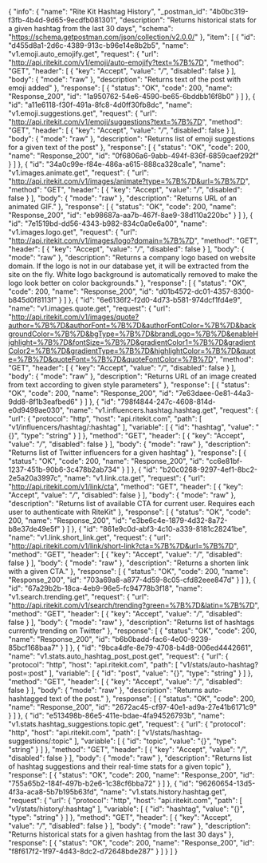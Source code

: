 {
  "info": {
    "name": "Rite Kit Hashtag History",
    "_postman_id": "4b0bc319-f3fb-4b4d-9d65-9ecdfb081301",
    "description": "Returns historical stats for a given hashtag from the last 30 days",
    "schema": "https://schema.getpostman.com/json/collection/v2.0.0/"
  },
  "item": [
    {
      "id": "d455d8a1-2d6c-4389-913c-b96e14e8b2b5",
      "name": "v1.emoji.auto_emojify.get",
      "request": {
        "url": "http://api.ritekit.com/v1/emoji/auto-emojify?text=%7B%7D",
        "method": "GET",
        "header": [
          {
            "key": "Accept",
            "value": "*/*",
            "disabled": false
          }
        ],
        "body": {
          "mode": "raw"
        },
        "description": "Returns text of the post with emoji added"
      },
      "response": [
        {
          "status": "OK",
          "code": 200,
          "name": "Response_200",
          "id": "1a950762-54e6-4590-be65-6bddbb16f8b0"
        }
      ]
    },
    {
      "id": "a11e6118-f30f-491a-8fc8-4d0ff30fb8dc",
      "name": "v1.emoji.suggestions.get",
      "request": {
        "url": "http://api.ritekit.com/v1/emoji/suggestions?text=%7B%7D",
        "method": "GET",
        "header": [
          {
            "key": "Accept",
            "value": "*/*",
            "disabled": false
          }
        ],
        "body": {
          "mode": "raw"
        },
        "description": "Returns list of emoji suggestions for a given text of the post"
      },
      "response": [
        {
          "status": "OK",
          "code": 200,
          "name": "Response_200",
          "id": "0f6806a6-9abb-494f-836f-6859caef292f"
        }
      ]
    },
    {
      "id": "34a0c99e-f84e-486a-a615-888ca328ca1e",
      "name": "v1.images.animate.get",
      "request": {
        "url": "http://api.ritekit.com/v1/images/animate?type=%7B%7D&url=%7B%7D",
        "method": "GET",
        "header": [
          {
            "key": "Accept",
            "value": "*/*",
            "disabled": false
          }
        ],
        "body": {
          "mode": "raw"
        },
        "description": "Returns URL of an animated GIF."
      },
      "response": [
        {
          "status": "OK",
          "code": 200,
          "name": "Response_200",
          "id": "eb98687a-aa7b-467f-8ae9-38d110a220bc"
        }
      ]
    },
    {
      "id": "7e1519bd-dd56-4343-b982-834c0a0e6a00",
      "name": "v1.images.logo.get",
      "request": {
        "url": "http://api.ritekit.com/v1/images/logo?domain=%7B%7D",
        "method": "GET",
        "header": [
          {
            "key": "Accept",
            "value": "*/*",
            "disabled": false
          }
        ],
        "body": {
          "mode": "raw"
        },
        "description": "Returns a company logo based on website domain. If the logo is not in our database yet, it will be extracted from the site on the fly. White logo background is automatically removed to make the logo look better on color backgrounds."
      },
      "response": [
        {
          "status": "OK",
          "code": 200,
          "name": "Response_200",
          "id": "d01b4572-dc01-4357-8300-b845d0f8113f"
        }
      ]
    },
    {
      "id": "6e6136f2-f2d0-4d73-b581-974dcf1fd4e9",
      "name": "v1.images.quote.get",
      "request": {
        "url": "http://api.ritekit.com/v1/images/quote?author=%7B%7D&authorFont=%7B%7D&authorFontColor=%7B%7D&backgroundColor=%7B%7D&bgType=%7B%7D&brandLogo=%7B%7D&enableHighlight=%7B%7D&fontSize=%7B%7D&gradientColor1=%7B%7D&gradientColor2=%7B%7D&gradientType=%7B%7D&highlightColor=%7B%7D&quote=%7B%7D&quoteFont=%7B%7D&quoteFontColor=%7B%7D",
        "method": "GET",
        "header": [
          {
            "key": "Accept",
            "value": "*/*",
            "disabled": false
          }
        ],
        "body": {
          "mode": "raw"
        },
        "description": "Returns URL of an image created from text according to given style parameters"
      },
      "response": [
        {
          "status": "OK",
          "code": 200,
          "name": "Response_200",
          "id": "7e63daee-0e81-44a3-9dd8-8f1b3eafbed6"
        }
      ]
    },
    {
      "id": "798f4844-247c-4608-814d-e0d9499ae030",
      "name": "v1.influencers.hashtag.hashtag.get",
      "request": {
        "url": {
          "protocol": "http",
          "host": "api.ritekit.com",
          "path": [
            "v1/influencers/hashtag/:hashtag"
          ],
          "variable": [
            {
              "id": "hashtag",
              "value": "{}",
              "type": "string"
            }
          ]
        },
        "method": "GET",
        "header": [
          {
            "key": "Accept",
            "value": "*/*",
            "disabled": false
          }
        ],
        "body": {
          "mode": "raw"
        },
        "description": "Returns list of Twitter influencers for a given hashtag"
      },
      "response": [
        {
          "status": "OK",
          "code": 200,
          "name": "Response_200",
          "id": "cc6e81bf-1237-451b-90b6-3c478b2ab734"
        }
      ]
    },
    {
      "id": "b20c0268-9297-4ef1-8bc2-2e5a20a3997c",
      "name": "v1.link.cta.get",
      "request": {
        "url": "http://api.ritekit.com/v1/link/cta",
        "method": "GET",
        "header": [
          {
            "key": "Accept",
            "value": "*/*",
            "disabled": false
          }
        ],
        "body": {
          "mode": "raw"
        },
        "description": "Returns list of available CTA for current user. Requires each user to authenticate with RiteKit"
      },
      "response": [
        {
          "status": "OK",
          "code": 200,
          "name": "Response_200",
          "id": "e3be6c4e-1879-4d32-8a72-b8e37de49e5f"
        }
      ]
    },
    {
      "id": "861e9c0d-abf3-4c10-a339-8181c28241be",
      "name": "v1.link.short_link.get",
      "request": {
        "url": "http://api.ritekit.com/v1/link/short-link?cta=%7B%7D&url=%7B%7D",
        "method": "GET",
        "header": [
          {
            "key": "Accept",
            "value": "*/*",
            "disabled": false
          }
        ],
        "body": {
          "mode": "raw"
        },
        "description": "Returns a shorten link with a given CTA."
      },
      "response": [
        {
          "status": "OK",
          "code": 200,
          "name": "Response_200",
          "id": "703a69a8-a877-4d59-8c05-cfd82eee847d"
        }
      ]
    },
    {
      "id": "67a29b2b-18ca-4eb9-96e5-fc94778b3f18",
      "name": "v1.search.trending.get",
      "request": {
        "url": "http://api.ritekit.com/v1/search/trending?green=%7B%7D&latin=%7B%7D",
        "method": "GET",
        "header": [
          {
            "key": "Accept",
            "value": "*/*",
            "disabled": false
          }
        ],
        "body": {
          "mode": "raw"
        },
        "description": "Returns list of hashtags currently trending on Twitter"
      },
      "response": [
        {
          "status": "OK",
          "code": 200,
          "name": "Response_200",
          "id": "b6b0badd-fac6-4e00-9239-85bcf168baa7"
        }
      ]
    },
    {
      "id": "9bca4dfe-8e79-4708-b4d8-006ed4442661",
      "name": "v1.stats.auto_hashtag_post_post.get",
      "request": {
        "url": {
          "protocol": "http",
          "host": "api.ritekit.com",
          "path": [
            "v1/stats/auto-hashtag?post=:post"
          ],
          "variable": [
            {
              "id": "post",
              "value": "{}",
              "type": "string"
            }
          ]
        },
        "method": "GET",
        "header": [
          {
            "key": "Accept",
            "value": "*/*",
            "disabled": false
          }
        ],
        "body": {
          "mode": "raw"
        },
        "description": "Returns auto-hashtagged text of the post."
      },
      "response": [
        {
          "status": "OK",
          "code": 200,
          "name": "Response_200",
          "id": "2672ac45-cf97-40e1-ad9a-27e41b6171c9"
        }
      ]
    },
    {
      "id": "e513498b-86e5-411e-bdae-4fa94526793b",
      "name": "v1.stats.hashtag_suggestions.topic.get",
      "request": {
        "url": {
          "protocol": "http",
          "host": "api.ritekit.com",
          "path": [
            "v1/stats/hashtag-suggestions/:topic"
          ],
          "variable": [
            {
              "id": "topic",
              "value": "{}",
              "type": "string"
            }
          ]
        },
        "method": "GET",
        "header": [
          {
            "key": "Accept",
            "value": "*/*",
            "disabled": false
          }
        ],
        "body": {
          "mode": "raw"
        },
        "description": "Returns list of hashtag suggestions and their real-time stats for a given topic"
      },
      "response": [
        {
          "status": "OK",
          "code": 200,
          "name": "Response_200",
          "id": "755a65b2-184f-497b-b2e6-1c38cf6bba72"
        }
      ]
    },
    {
      "id": "96260654-13d5-4f3a-aca8-5b7b195b63fd",
      "name": "v1.stats.history.hashtag.get",
      "request": {
        "url": {
          "protocol": "http",
          "host": "api.ritekit.com",
          "path": [
            "v1/stats/history/:hashtag"
          ],
          "variable": [
            {
              "id": "hashtag",
              "value": "{}",
              "type": "string"
            }
          ]
        },
        "method": "GET",
        "header": [
          {
            "key": "Accept",
            "value": "*/*",
            "disabled": false
          }
        ],
        "body": {
          "mode": "raw"
        },
        "description": "Returns historical stats for a given hashtag from the last 30 days"
      },
      "response": [
        {
          "status": "OK",
          "code": 200,
          "name": "Response_200",
          "id": "f8f617f2-1f97-4d43-8dc2-d72648bde287"
        }
      ]
    }
  ]
}